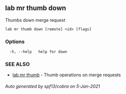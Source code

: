## lab mr thumb down

Thumbs down merge request

```
lab mr thumb down [remote] <id> [flags]
```

### Options

```
  -h, --help   help for down
```

### SEE ALSO

* [lab mr thumb](lab_mr_thumb.md)	 - Thumb operations on merge requests

###### Auto generated by spf13/cobra on 5-Jan-2021

